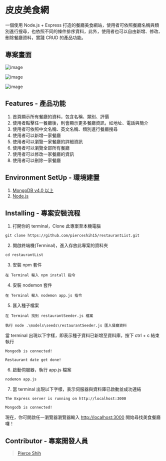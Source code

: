 # 皮皮美食網

一個使用 Node.js + Express 打造的餐廳美食網站，使用者可依照餐廳名稱與類別進行搜尋，也依照不同的條件排序資料，此外，使用者也可以自由新增、修改、刪除餐廳資料，實踐 CRUD 的產品功能。

## 專案畫面
![image](https://github.com/pierceshih15/restaurantList/blob/master/public/img/homePage.png)

![image](https://github.com/pierceshih15/restaurantList/blob/master/public/img/restaurantInfo.png)

![image](https://github.com/pierceshih15/restaurantList/blob/master/public/img/addNewRestaurant.png)

## Features - 產品功能 

1. 首頁顯示所有餐廳的資料，包含名稱、類別、評價
2. 使用者點擊任一餐廳後，則會顯示更多餐廳資訊，如地址、電話與簡介
3. 使用者可依照中文名稱、英文名稱、類別進行餐廳搜尋
4. 使用者可以新增一家餐廳
5. 使用者可以瀏覽一家餐廳的詳細資訊
6. 使用者可以瀏覽全部所有餐廳
7. 使用者可以修改一家餐廳的資訊
8. 使用者可以刪除一家餐廳

## Environment SetUp - 環境建置

1. [MongoDB v4.0 以上](https://www.mongodb.com/download-center/community)
2. [Node.js](https://nodejs.org/en/)

## Installing - 專案安裝流程 

1. 打開你的 terminal，Clone 此專案至本機電腦
```
git clone https://github.com/pierceshih15/restaurantList.git
```
2. 開啟終端機(Terminal)，進入存放此專案的資料夾
```
cd restaurantList
```
3. 安裝 npm 套件 
```
在 Terminal 輸入 npm install 指令
```

4. 安裝 nodemon 套件
```
在 Terminal 輸入 nodemon app.js 指令
```

5. 匯入種子檔案

```
在 Terminal 找到 restaurantSeeder.js 檔案

執行 node .\models\seeds\restaurantSeeder.js 匯入餐廳資料
```

當 terminal 出現以下字樣，即表示種子資料已新增至資料庫，按下 ctrl + c 結束執行
```
Mongodb is connected!

Restaurant date get done!
```

6. 啟動伺服器，執行 app.js 檔案
```
nodemon app.js
```

7. 當 terminal 出現以下字樣，表示伺服器與資料庫已啟動並成功連結
```
The Express server is running on http://localhost:3000

Mongodb is connected!
```
現在，你可開啟任一瀏覽器瀏覽器輸入 [http://localhost:3000](http://localhost:3000) 開始尋找美食餐廳囉！

## Contributor - 專案開發人員

> [Pierce Shih](https://github.com/pierceshih15)



